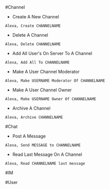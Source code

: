 #Channel

* Create A New Channel

```
Alexa, Create CHANNELNAME
```

* Delete A Channel

```
Alexa, Delete CHANNELNAME
```

* Add All User's On Server To A Channel

```
Alexa, Add All To CHANNELNAME
```

* Make A User Channel Moderator

```
Alexa, Make USERNAME Moderator Of CHANNELNAME
```

* Make A User Channel Owner

```
Alexa, Make USERNAME Owner Of CHANNELNAME
```

* Archive A Channel

```
Alexa, Archive CHANNELNAME
```

#Chat

* Post A Message

```
Alexa, Send MESSAGE to CHANNELNAME
```

* Read Last Message On A Channel

```
Alexa, Read CHANNELNAME last message
```


#IM

#User
